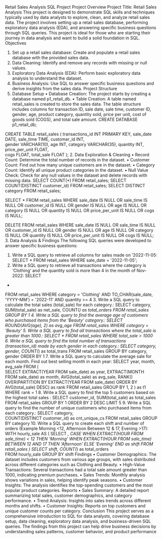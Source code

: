 Retail Sales Analysis SQL Project
Project Overview
Project Title: Retail Sales Analysis
This project is designed to demonstrate SQL skills and techniques typically used by data analysts to explore, clean, and analyze retail sales data. The project involves setting up a retail sales database, performing exploratory data analysis (EDA), and answering specific business questions through SQL queries. This project is ideal for those who are starting their journey in data analysis and want to build a solid foundation in SQL.
Objectives
1.	Set up a retail sales database: Create and populate a retail sales database with the provided sales data.
2.	Data Cleaning: Identify and remove any records with missing or null values.
3.	Exploratory Data Analysis (EDA): Perform basic exploratory data analysis to understand the dataset.
4.	Business Analysis: Use SQL to answer specific business questions and derive insights from the sales data.
Project Structure
1. Database Setup
•	Database Creation: The project starts by creating a database named p1_retail_db.
•	Table Creation: A table named retail_sales is created to store the sales data. The table structure includes columns for transaction ID, sale date, sale time, customer ID, gender, age, product category, quantity sold, price per unit, cost of goods sold (COGS), and total sale amount.
CREATE DATABASE p1_retail_db;

CREATE TABLE retail_sales
(
    transactions_id INT PRIMARY KEY,
    sale_date DATE, 
    sale_time TIME,
    customer_id INT,    
    gender VARCHAR(10),
    age INT,
    category VARCHAR(35),
    quantity INT,
    price_per_unit FLOAT,   
    cogs FLOAT,
    total_sale FLOAT
);
2. Data Exploration & Cleaning
•	Record Count: Determine the total number of records in the dataset.
•	Customer Count: Find out how many unique customers are in the dataset.
•	Category Count: Identify all unique product categories in the dataset.
•	Null Value Check: Check for any null values in the dataset and delete records with missing data.
SELECT COUNT(*) FROM retail_sales;
SELECT COUNT(DISTINCT customer_id) FROM retail_sales;
SELECT DISTINCT category FROM retail_sales;

SELECT * FROM retail_sales
WHERE 
    sale_date IS NULL OR sale_time IS NULL OR customer_id IS NULL OR 
    gender IS NULL OR age IS NULL OR category IS NULL OR 
    quantity IS NULL OR price_per_unit IS NULL OR cogs IS NULL;

DELETE FROM retail_sales
WHERE 
    sale_date IS NULL OR sale_time IS NULL OR customer_id IS NULL OR 
    gender IS NULL OR age IS NULL OR category IS NULL OR 
    quantity IS NULL OR price_per_unit IS NULL OR cogs IS NULL;
3. Data Analysis & Findings
The following SQL queries were developed to answer specific business questions:
1.	Write a SQL query to retrieve all columns for sales made on ’2022-11-05:
SELECT *
FROM retail_sales
WHERE sale_date = '2022-11-05';
2.	Write a SQL query to retrieve all transactions where the category is ‘Clothing’ and the quantity sold is more than 4 in the month of Nov-2022:
SELECT 
  *
FROM retail_sales
WHERE 
    category = 'Clothing'
    AND 
    TO_CHAR(sale_date, 'YYYY-MM') = '2022-11'
    AND
    quantity >= 4
3.	Write a SQL query to calculate the total sales (total_sale) for each category.:
SELECT 
    category,
    SUM(total_sale) as net_sale,
    COUNT(*) as total_orders
FROM retail_sales
GROUP BY 1
4.	Write a SQL query to find the average age of customers who purchased items from the ‘Beauty’ category.:
SELECT
    ROUND(AVG(age), 2) as avg_age
FROM retail_sales
WHERE category = 'Beauty'
5.	Write a SQL query to find all transactions where the total_sale is greater than 1000.:
SELECT * FROM retail_sales
WHERE total_sale > 1000
6.	Write a SQL query to find the total number of transactions (transaction_id) made by each gender in each category.:
SELECT 
    category,
    gender,
    COUNT(*) as total_trans
FROM retail_sales
GROUP 
    BY 
    category,
    gender
ORDER BY 1
7.	Write a SQL query to calculate the average sale for each month. Find out best selling month in each year:
SELECT 
       year,
       month,
    avg_sale
FROM 
(    
SELECT 
    EXTRACT(YEAR FROM sale_date) as year,
    EXTRACT(MONTH FROM sale_date) as month,
    AVG(total_sale) as avg_sale,
    RANK() OVER(PARTITION BY EXTRACT(YEAR FROM sale_date) ORDER BY AVG(total_sale) DESC) as rank
FROM retail_sales
GROUP BY 1, 2
) as t1
WHERE rank = 1
8.	Write a SQL query to find the top 5 customers based on the highest total sales :
SELECT 
    customer_id,
    SUM(total_sale) as total_sales
FROM retail_sales
GROUP BY 1
ORDER BY 2 DESC
LIMIT 5
9.	Write a SQL query to find the number of unique customers who purchased items from each category.:
SELECT 
    category,    
    COUNT(DISTINCT customer_id) as cnt_unique_cs
FROM retail_sales
GROUP BY category
10.	Write a SQL query to create each shift and number of orders (Example Morning <12, Afternoon Between 12 & 17, Evening >17):
WITH hourly_sale
AS
(
SELECT *,
    CASE
        WHEN EXTRACT(HOUR FROM sale_time) < 12 THEN 'Morning'
        WHEN EXTRACT(HOUR FROM sale_time) BETWEEN 12 AND 17 THEN 'Afternoon'
        ELSE 'Evening'
    END as shift
FROM retail_sales
)
SELECT 
    shift,
    COUNT(*) as total_orders    
FROM hourly_sale
GROUP BY shift
Findings
•	Customer Demographics: The dataset includes customers from various age groups, with sales distributed across different categories such as Clothing and Beauty.
•	High-Value Transactions: Several transactions had a total sale amount greater than 1000, indicating premium purchases.
•	Sales Trends: Monthly analysis shows variations in sales, helping identify peak seasons.
•	Customer Insights: The analysis identifies the top-spending customers and the most popular product categories.
Reports
•	Sales Summary: A detailed report summarizing total sales, customer demographics, and category performance.
•	Trend Analysis: Insights into sales trends across different months and shifts.
•	Customer Insights: Reports on top customers and unique customer counts per category.
Conclusion
This project serves as a comprehensive introduction to SQL for data analysts, covering database setup, data cleaning, exploratory data analysis, and business-driven SQL queries. The findings from this project can help drive business decisions by understanding sales patterns, customer behavior, and product performance
